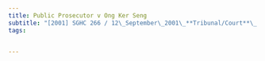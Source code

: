 ```yaml
---
title: Public Prosecutor v Ong Ker Seng 
subtitle: "[2001] SGHC 266 / 12\_September\_2001\_**Tribunal/Court**\_:High\_Court\_**Coram**\_:Yong\_Pung\_How\_CJ\_**Counsel\_Name(s)**\_:Chan\_Wang\_Ho\_(Deputy\_Public\_Prosecutor)\_for\_the\_appellant/respondent;\_Subhas\_Anandan\_and\_Anand\_Nalachandran\_(Harry\_Elias\_Partnership)\_for\_the\_respondent/appellant.\_**Parties**\_:Public\_Prosecutor\_—\_Ong\_Ker\_Seng"
tags:


---
```


